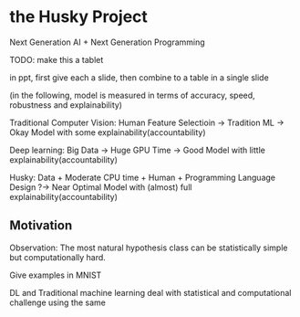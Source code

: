 # the Husky Project

Next Generation AI + Next Generation Programming

TODO: make this a tablet

in ppt, first give each a slide, then combine to a table in a single slide

(in the following, model is measured in terms of accuracy, speed, robustness and explainability)

Traditional Computer Vision: Human Feature Selectioin -> Tradition ML -> Okay Model with some explainability(accountability)

Deep learning: Big Data -> Huge GPU Time -> Good Model with little explainability(accountability)

Husky: Data + Moderate CPU time + Human + Programming Language Design ?-> Near Optimal Model with (almost) full explainability(accountability)

## Motivation

Observation: The most natural hypothesis class can be statistically simple but computationally hard.

Give examples in MNIST

DL and Traditional machine learning deal with statistical and computational challenge using the same

